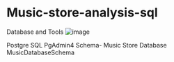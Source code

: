# Music-store-analysis-sql
Database and Tools
![image](https://github.com/user-attachments/assets/eece3a90-32f7-4f65-b83d-7ac792e982d8)


Postgre SQL
PgAdmin4
Schema- Music Store Database
MusicDatabaseSchema
